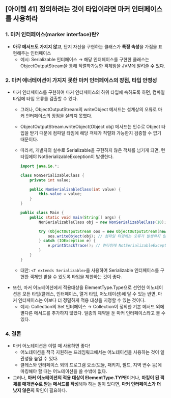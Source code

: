 ## [아이템 41] 정의하려는 것이 타입이라면 마커 인터페이스를 사용하라
### 1. 마커 인터페이스(marker interface)란?

- **아무 메서드도 가지지 않고**, 단지 자신을 구현하는 클래스가 **특정 속성**을 가짐을 표현해주는 인터페이스
    - 예시: Serializable 인터페이스 → 해당 인터페이스를 구현한 클래스는 ObjectOutputStream을 통해 직렬화가능한 객체임을 JVM에 알려줄 수 있다.

### 2. 마커 애너테이션이 가지지 못한 마커 인터페이스의 장점, 타입 안정성

- 마커 인터페이스를 구현하여 마커 인터페이스의 하위 타입에 속하도록 하면, 컴파일 타임에 타입 오류를 검출할 수 있다.
    - 그러나, ObjectOutputStream의 writeObject 메서드는 설계상의 오류로 마커 인터페이스의 장점을 살리지 못했다.
    - ObjectOutputStream.writeObject(Object obj) 메서드는 인수로 Object 타입을 받기 때문에 컴파일 타임에 해당 객체가 직렬화 가능한지 검증할 수 없기 때문이다.
    - 따라서, 개발자의 실수로  Serializable을 구현하지 않은 객체를 넘기게 되면, 런타임에야 NotSerializableException이 발생한다.
        
        ```java
        import java.io.*;
        
        class NonSerializableClass {
            private int value;
        
            public NonSerializableClass(int value) {
                this.value = value;
            }
        }
        
        public class Main {
            public static void main(String[] args) {
                NonSerializableClass obj = new NonSerializableClass(10);
        
                try (ObjectOutputStream oos = new ObjectOutputStream(new FileOutputStream("object.dat"))) {
                    oos.writeObject(obj); // 컴파일 타임에는 오류가 발생하지 않음
                } catch (IOException e) {
                    e.printStackTrace(); // 런타임에 NotSerializableException 발생
                }
            }
        }
        ```
        
    - 대안: `<T extends Serializable>`을 사용하여 Serializable 인터페이스를 구현한 객체만 받을 수 있도록 타입을 제한하는 것이 좋다.
- 또한, 마커 어노테이션에서 적용대상을 ElementType.Type으로 선언한 어노테이션은 모든 타입(클래스, 인터페이스, 열거 타입, 어노테이션)에 달 수 있는 반면, 마커 인터페이스는 이보다 더 정밀하게 적용 대상을 지정할 수 있는 것이다.
    - 예시: Collection의 Set 인터페이스 → Collection이 정의한 기본 메서드 외에 별다른 메서드를 추가하지 않았다. 일종의 제약을 둔 마커 인터페이스라고 볼 수 있다.

### 4. 결론

- 마커 어노테이션은 이럴 때 사용하면 좋다!
    - 어노테이션을 적극 지원하는 프레임워크에서는 어노테이션을 사용하는 것이 일관성을 높일 수 있다.
    - 클레스와 인터페이스 외의 프로그램 요소(모듈, 패키지, 필드, 지역 변수 등)에 마킹해야 할 때는 어노테이션을 쓸 수밖에 없다.
- 그러나, **마커 어노테이션의 적용 대상이 ElementType.TYPE**이거나, **마킹이 된 객체를 매개변수로 받는 메서드를 작성**해야 하는 일이 있다면, **마커 인터페이스가 더 낫지 않은지** 확인이 필요하다.

